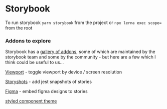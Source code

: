 # Storybook

To run storybook `yarn storybook` from the project or `npx lerna exec scope=` from the root

### Addons to explore

Storybook has a [gallery of addons](https://storybook.js.org/addons/addon-gallery/), some of which are maintained by the storybook team and some by the community - but here are a few which I think could be useful to us...

[Viewport](https://github.com/storybooks/storybook/tree/release/3.4/addons/viewport) - toggle viewport by device / screen resolution

[Storyshots](https://github.com/storybooks/storybook/tree/release/3.4/addons/storyshots) - add jest snapshots of stories

[Figma](https://github.com/hharnisc/storybook-addon-figma) - embed figma designs to stories

[styled component theme](https://github.com/echoulen/storybook-addon-styled-component-theme)
